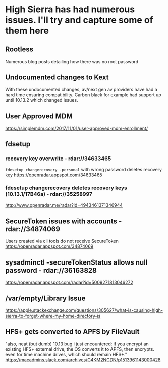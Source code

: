 # High Sierra has had numerous issues. I'll try and capture some of them here


## Rootless
Numerous blog posts detailing how there was no root password

## Undocumented changes to Kext
With these undocumented changes, av/next gen av providers have had a hard time ensuring compatibility. Carbon black for example had support up until 10.13.2 which changed issues.


## User Approved MDM
https://simplemdm.com/2017/11/01/user-approved-mdm-enrollment/


## fdsetup 
### recovery key overwrite - rdar://34633465
`fdesetup changerecovery -personal` with wrong password deletes recovery key
    https://openradar.appspot.com/34633465
### fdesetup changerecovery deletes recovery keys (10.13.1/17B46a) - rdar://35258997
http://www.openradar.me/radar?id=4943461371346944


## SecureToken issues with accounts - rdar://34874069 
Users created via cli tools do not receive SecureToken
https://openradar.appspot.com/34874069


## sysadminctl -secureTokenStatus allows null password - rdar://36163828 
https://openradar.appspot.com/radar?id=5009271813046272


## /var/empty/Library Issue
https://apple.stackexchange.com/questions/305627/what-is-causing-high-sierra-to-forget-where-my-home-directory-is


## HFS+ gets converted to APFS by FileVault
"also, neat (but dumb) 10.13 bug i just encountered: if you encrypt an existing HFS+ external drive, the OS converts it to APFS, then encrypts. even for time machine drives, which should remain HFS+."
https://macadmins.slack.com/archives/G4KM2NGDN/p1513961143000428
